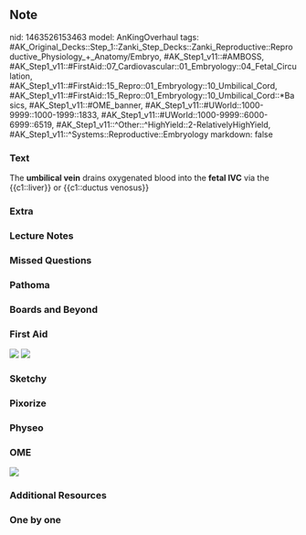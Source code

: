 ## Note
nid: 1463526153463
model: AnKingOverhaul
tags: #AK_Original_Decks::Step_1::Zanki_Step_Decks::Zanki_Reproductive::Reproductive_Physiology_+_Anatomy/Embryo, #AK_Step1_v11::#AMBOSS, #AK_Step1_v11::#FirstAid::07_Cardiovascular::01_Embryology::04_Fetal_Circulation, #AK_Step1_v11::#FirstAid::15_Repro::01_Embryology::10_Umbilical_Cord, #AK_Step1_v11::#FirstAid::15_Repro::01_Embryology::10_Umbilical_Cord::*Basics, #AK_Step1_v11::#OME_banner, #AK_Step1_v11::#UWorld::1000-9999::1000-1999::1833, #AK_Step1_v11::#UWorld::1000-9999::6000-6999::6519, #AK_Step1_v11::^Other::^HighYield::2-RelativelyHighYield, #AK_Step1_v11::^Systems::Reproductive::Embryology
markdown: false

### Text
<div>
  The <b>umbilical vein</b> drains oxygenated blood into the
  <b>fetal IVC</b> via the {{c1::liver}} or {{c1::ductus venosus}}
</div>

### Extra


### Lecture Notes


### Missed Questions


### Pathoma


### Boards and Beyond


### First Aid
<img src="tmp3sxjNI.png"> <img src="tmp3sxjNI.png">

### Sketchy


### Pixorize


### Physeo


### OME
<div class="ome-widget">
  <a href="https://onlinemeded.org?ref=anki"><img src=
  "_OME_AnkiFlashcards_General_7.png"></a>
</div>

### Additional Resources


### One by one

